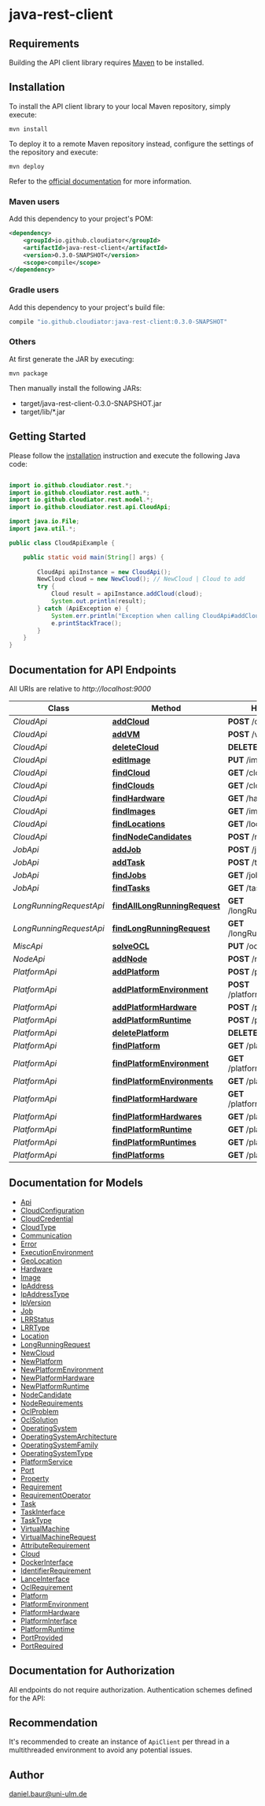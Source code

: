 # java-rest-client

## Requirements

Building the API client library requires [Maven](https://maven.apache.org/) to be installed.

## Installation

To install the API client library to your local Maven repository, simply execute:

```shell
mvn install
```

To deploy it to a remote Maven repository instead, configure the settings of the repository and execute:

```shell
mvn deploy
```

Refer to the [official documentation](https://maven.apache.org/plugins/maven-deploy-plugin/usage.html) for more information.

### Maven users

Add this dependency to your project's POM:

```xml
<dependency>
    <groupId>io.github.cloudiator</groupId>
    <artifactId>java-rest-client</artifactId>
    <version>0.3.0-SNAPSHOT</version>
    <scope>compile</scope>
</dependency>
```

### Gradle users

Add this dependency to your project's build file:

```groovy
compile "io.github.cloudiator:java-rest-client:0.3.0-SNAPSHOT"
```

### Others

At first generate the JAR by executing:

    mvn package

Then manually install the following JARs:

* target/java-rest-client-0.3.0-SNAPSHOT.jar
* target/lib/*.jar

## Getting Started

Please follow the [installation](#installation) instruction and execute the following Java code:

```java

import io.github.cloudiator.rest.*;
import io.github.cloudiator.rest.auth.*;
import io.github.cloudiator.rest.model.*;
import io.github.cloudiator.rest.api.CloudApi;

import java.io.File;
import java.util.*;

public class CloudApiExample {

    public static void main(String[] args) {
        
        CloudApi apiInstance = new CloudApi();
        NewCloud cloud = new NewCloud(); // NewCloud | Cloud to add
        try {
            Cloud result = apiInstance.addCloud(cloud);
            System.out.println(result);
        } catch (ApiException e) {
            System.err.println("Exception when calling CloudApi#addCloud");
            e.printStackTrace();
        }
    }
}

```

## Documentation for API Endpoints

All URIs are relative to *http://localhost:9000*

Class | Method | HTTP request | Description
------------ | ------------- | ------------- | -------------
*CloudApi* | [**addCloud**](docs/CloudApi.md#addCloud) | **POST** /clouds | 
*CloudApi* | [**addVM**](docs/CloudApi.md#addVM) | **POST** /vm | 
*CloudApi* | [**deleteCloud**](docs/CloudApi.md#deleteCloud) | **DELETE** /clouds/{id} | 
*CloudApi* | [**editImage**](docs/CloudApi.md#editImage) | **PUT** /images/{id} | 
*CloudApi* | [**findCloud**](docs/CloudApi.md#findCloud) | **GET** /clouds/{id} | 
*CloudApi* | [**findClouds**](docs/CloudApi.md#findClouds) | **GET** /clouds | 
*CloudApi* | [**findHardware**](docs/CloudApi.md#findHardware) | **GET** /hardware | 
*CloudApi* | [**findImages**](docs/CloudApi.md#findImages) | **GET** /images | 
*CloudApi* | [**findLocations**](docs/CloudApi.md#findLocations) | **GET** /locations | 
*CloudApi* | [**findNodeCandidates**](docs/CloudApi.md#findNodeCandidates) | **POST** /nodeCandidates | 
*JobApi* | [**addJob**](docs/JobApi.md#addJob) | **POST** /jobs | 
*JobApi* | [**addTask**](docs/JobApi.md#addTask) | **POST** /tasks | 
*JobApi* | [**findJobs**](docs/JobApi.md#findJobs) | **GET** /jobs | 
*JobApi* | [**findTasks**](docs/JobApi.md#findTasks) | **GET** /tasks | 
*LongRunningRequestApi* | [**findAllLongRunningRequest**](docs/LongRunningRequestApi.md#findAllLongRunningRequest) | **GET** /longRunningRequests | 
*LongRunningRequestApi* | [**findLongRunningRequest**](docs/LongRunningRequestApi.md#findLongRunningRequest) | **GET** /longRunningRequests/{id} | 
*MiscApi* | [**solveOCL**](docs/MiscApi.md#solveOCL) | **PUT** /ocl | 
*NodeApi* | [**addNode**](docs/NodeApi.md#addNode) | **POST** /node | 
*PlatformApi* | [**addPlatform**](docs/PlatformApi.md#addPlatform) | **POST** /platform | 
*PlatformApi* | [**addPlatformEnvironment**](docs/PlatformApi.md#addPlatformEnvironment) | **POST** /platformEnvironment | 
*PlatformApi* | [**addPlatformHardware**](docs/PlatformApi.md#addPlatformHardware) | **POST** /platformHardware | 
*PlatformApi* | [**addPlatformRuntime**](docs/PlatformApi.md#addPlatformRuntime) | **POST** /platformRuntime | 
*PlatformApi* | [**deletePlatform**](docs/PlatformApi.md#deletePlatform) | **DELETE** /platform/{id} | 
*PlatformApi* | [**findPlatform**](docs/PlatformApi.md#findPlatform) | **GET** /platform/{id} | 
*PlatformApi* | [**findPlatformEnvironment**](docs/PlatformApi.md#findPlatformEnvironment) | **GET** /platformEnvironment/{id} | 
*PlatformApi* | [**findPlatformEnvironments**](docs/PlatformApi.md#findPlatformEnvironments) | **GET** /platformEnvironment | 
*PlatformApi* | [**findPlatformHardware**](docs/PlatformApi.md#findPlatformHardware) | **GET** /platformHardware/{id} | 
*PlatformApi* | [**findPlatformHardwares**](docs/PlatformApi.md#findPlatformHardwares) | **GET** /platformHardware | 
*PlatformApi* | [**findPlatformRuntime**](docs/PlatformApi.md#findPlatformRuntime) | **GET** /platformRuntime/{id} | 
*PlatformApi* | [**findPlatformRuntimes**](docs/PlatformApi.md#findPlatformRuntimes) | **GET** /platformRuntime | 
*PlatformApi* | [**findPlatforms**](docs/PlatformApi.md#findPlatforms) | **GET** /platform | 


## Documentation for Models

 - [Api](docs/Api.md)
 - [CloudConfiguration](docs/CloudConfiguration.md)
 - [CloudCredential](docs/CloudCredential.md)
 - [CloudType](docs/CloudType.md)
 - [Communication](docs/Communication.md)
 - [Error](docs/Error.md)
 - [ExecutionEnvironment](docs/ExecutionEnvironment.md)
 - [GeoLocation](docs/GeoLocation.md)
 - [Hardware](docs/Hardware.md)
 - [Image](docs/Image.md)
 - [IpAddress](docs/IpAddress.md)
 - [IpAddressType](docs/IpAddressType.md)
 - [IpVersion](docs/IpVersion.md)
 - [Job](docs/Job.md)
 - [LRRStatus](docs/LRRStatus.md)
 - [LRRType](docs/LRRType.md)
 - [Location](docs/Location.md)
 - [LongRunningRequest](docs/LongRunningRequest.md)
 - [NewCloud](docs/NewCloud.md)
 - [NewPlatform](docs/NewPlatform.md)
 - [NewPlatformEnvironment](docs/NewPlatformEnvironment.md)
 - [NewPlatformHardware](docs/NewPlatformHardware.md)
 - [NewPlatformRuntime](docs/NewPlatformRuntime.md)
 - [NodeCandidate](docs/NodeCandidate.md)
 - [NodeRequirements](docs/NodeRequirements.md)
 - [OclProblem](docs/OclProblem.md)
 - [OclSolution](docs/OclSolution.md)
 - [OperatingSystem](docs/OperatingSystem.md)
 - [OperatingSystemArchitecture](docs/OperatingSystemArchitecture.md)
 - [OperatingSystemFamily](docs/OperatingSystemFamily.md)
 - [OperatingSystemType](docs/OperatingSystemType.md)
 - [PlatformService](docs/PlatformService.md)
 - [Port](docs/Port.md)
 - [Property](docs/Property.md)
 - [Requirement](docs/Requirement.md)
 - [RequirementOperator](docs/RequirementOperator.md)
 - [Task](docs/Task.md)
 - [TaskInterface](docs/TaskInterface.md)
 - [TaskType](docs/TaskType.md)
 - [VirtualMachine](docs/VirtualMachine.md)
 - [VirtualMachineRequest](docs/VirtualMachineRequest.md)
 - [AttributeRequirement](docs/AttributeRequirement.md)
 - [Cloud](docs/Cloud.md)
 - [DockerInterface](docs/DockerInterface.md)
 - [IdentifierRequirement](docs/IdentifierRequirement.md)
 - [LanceInterface](docs/LanceInterface.md)
 - [OclRequirement](docs/OclRequirement.md)
 - [Platform](docs/Platform.md)
 - [PlatformEnvironment](docs/PlatformEnvironment.md)
 - [PlatformHardware](docs/PlatformHardware.md)
 - [PlatformInterface](docs/PlatformInterface.md)
 - [PlatformRuntime](docs/PlatformRuntime.md)
 - [PortProvided](docs/PortProvided.md)
 - [PortRequired](docs/PortRequired.md)


## Documentation for Authorization

All endpoints do not require authorization.
Authentication schemes defined for the API:

## Recommendation

It's recommended to create an instance of `ApiClient` per thread in a multithreaded environment to avoid any potential issues.

## Author

daniel.baur@uni-ulm.de

